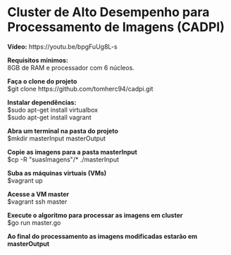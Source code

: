 <h1>Cluster de Alto Desempenho para Processamento de Imagens (CADPI)</h1>

<p><b>Vídeo:</b> https://youtu.be/bpgFuUg8L-s</p>

<p><b>Requisitos mínimos:</b><br>
8GB de RAM e processador com 6 núcleos.</p>

<p><b>Faça o clone do projeto</b><br>
$git clone https://github.com/tomherc94/cadpi.git</p>

<p><b>Instalar dependências:</b><br>
$sudo apt-get install virtualbox<br>
$sudo apt-get install vagrant</p>


<p><b>Abra um terminal na pasta do projeto</b><br>
$mkdir masterInput masterOutput</p>

<p><b>Copie as imagens para a pasta masterInput</b><br>
$cp -R "suasImagens"/* ./masterInput</p>

<p><b>Suba as máquinas virtuais (VMs)</b><br>
$vagrant up</p>

<p><b>Acesse a VM master</b><br>
$vagrant ssh master</p>

<p><b>Execute o algoritmo para processar as imagens em cluster</b><br>
$go run master.go</p>

<p><b>Ao final do processamento as imagens modificadas estarão em masterOutput</b></p>
